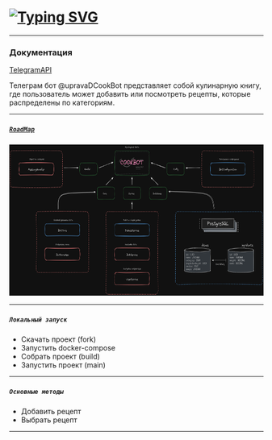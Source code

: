# [![Typing SVG](https://readme-typing-svg.herokuapp.com?font=Dosis&center=true&vCenter=true&color=F773DA&pause=1000&width=435&height=100&weight=100&size=100&lines=CookBot)](https://git.io/typing-svg)

---

### Документация

[TelegramAPI](https://core.telegram.org/api)

<p> Телеграм бот @upravaDCookBot представляет собой кулинарную книгу, 
где пользователь может добавить или посмотреть рецепты, 
которые распределены по категориям. </p>

---

##### [`RoadMap`](https://excalidraw.com/#json=6KQLA57IucvT2vDmGJ-ai,RB7ALI8H2mQoNinbvZcFyQ)

<img alt="roadmap" height="300" src="src/main/resources/static/images/img.png">

---

##### `Локальный запуск`

- Скачать проект (fork)
- Запустить docker-compose
- Собрать проект (build)
- Запустить проект (main)

---

##### `Основные методы`

- Добавить рецепт
- Выбрать рецепт

---